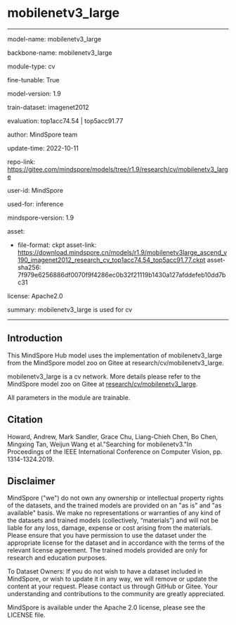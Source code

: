 # mobilenetv3_large

---

model-name: mobilenetv3_large

backbone-name: mobilenetv3_large

module-type: cv

fine-tunable: True

model-version: 1.9

train-dataset: imagenet2012

evaluation: top1acc74.54 | top5acc91.77

author: MindSpore team

update-time: 2022-10-11

repo-link: <https://gitee.com/mindspore/models/tree/r1.9/research/cv/mobilenetv3_large>

user-id: MindSpore

used-for: inference

mindspore-version: 1.9

asset:

-
    file-format: ckpt
    asset-link: <https://download.mindspore.cn/models/r1.9/mobilenetv3large_ascend_v190_imagenet2012_research_cv_top1acc74.54_top5acc91.77.ckpt>
    asset-sha256: 7f979e6256886df0070f9f4286ec0b32f21119b1430a127afddefeb10dd7bc31

license: Apache2.0

summary: mobilenetv3_large is used for cv

---

## Introduction

This MindSpore Hub model uses the implementation of mobilenetv3_large from the MindSpore model zoo on Gitee at research/cv/mobilenetv3_large.

mobilenetv3_large is a cv network. More details please refer to the MindSpore model zoo on Gitee at [research/cv/mobilenetv3_large](https://gitee.com/mindspore/models/blob/r1.9/research/cv/mobilenetv3_large/README_CN.md).

All parameters in the module are trainable.

## Citation

Howard, Andrew, Mark Sandler, Grace Chu, Liang-Chieh Chen, Bo Chen, Mingxing Tan, Weijun Wang et al."Searching for mobilenetv3."In Proceedings of the IEEE International Conference on Computer Vision, pp. 1314-1324.2019.

## Disclaimer

MindSpore ("we") do not own any ownership or intellectual property rights of the datasets, and the trained models are provided on an "as is" and "as available" basis. We make no representations or warranties of any kind of the datasets and trained models (collectively, “materials”) and will not be liable for any loss, damage, expense or cost arising from the materials. Please ensure that you have permission to use the dataset under the appropriate license for the dataset and in accordance with the terms of the relevant license agreement. The trained models provided are only for research and education purposes.

To Dataset Owners: If you do not wish to have a dataset included in MindSpore, or wish to update it in any way, we will remove or update the content at your request. Please contact us through GitHub or Gitee. Your understanding and contributions to the community are greatly appreciated.

MindSpore is available under the Apache 2.0 license, please see the LICENSE file.
